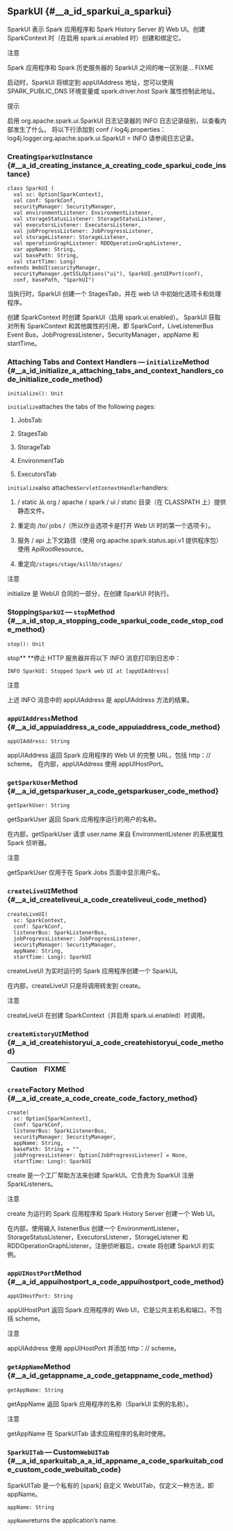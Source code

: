 ## SparkUI {#__a_id_sparkui_a_sparkui}

SparkUI 表示 Spark 应用程序和 Spark History Server 的 Web UI。创建 SparkContext 时（在启用 spark.ui.enabled 时）创建和绑定它。

注意

Spark 应用程序和 Spark 历史服务器的 SparkUI 之间的唯一区别是... FIXME

启动时，SparkUI 将绑定到 appUIAddress 地址，您可以使用 SPARK\_PUBLIC\_DNS 环境变量或 spark.driver.host Spark 属性控制此地址。

提示

启用 org.apache.spark.ui.SparkUI 日志记录器的 INFO 日志记录级别，以查看内部发生了什么。 将以下行添加到 conf / log4j.properties： log4j.logger.org.apache.spark.ui.SparkUI = INFO 请参阅日志记录。

### Creating`SparkUI`Instance {#__a_id_creating_instance_a_creating_code_sparkui_code_instance}

```
class SparkUI (
  val sc: Option[SparkContext],
  val conf: SparkConf,
  securityManager: SecurityManager,
  val environmentListener: EnvironmentListener,
  val storageStatusListener: StorageStatusListener,
  val executorsListener: ExecutorsListener,
  val jobProgressListener: JobProgressListener,
  val storageListener: StorageListener,
  val operationGraphListener: RDDOperationGraphListener,
  var appName: String,
  val basePath: String,
  val startTime: Long)
extends WebUI(securityManager,
  securityManager.getSSLOptions("ui"), SparkUI.getUIPort(conf),
  conf, basePath, "SparkUI")
```

当执行时，SparkUI 创建一个 StagesTab，并在 web UI 中初始化选项卡和处理程序。

创建 SparkContext 时创建 SparkUI（启用 spark.ui.enabled）。 SparkUI 获取对所有 SparkContext 和其他属性的引用，即 SparkConf，LiveListenerBus Event Bus，JobProgressListener，SecurityManager，appName 和 startTime。

### Attaching Tabs and Context Handlers — `initialize`Method {#__a_id_initialize_a_attaching_tabs_and_context_handlers_code_initialize_code_method}

```
initialize(): Unit
```

`initialize`attaches the tabs of the following pages:

1. JobsTab

2. StagesTab

3. StorageTab

4. EnvironmentTab

5. ExecutorsTab

`initialize`also attaches`ServletContextHandler`handlers:

1. / static 从 org / apache / spark / ui / static 目录（在 CLASSPATH 上）提供静态文件。

2. 重定向 /to/ jobs /（所以作业选项卡是打开 Web UI 时的第一个选项卡）。

3. 服务 / api 上下文路径（使用 org.apache.spark.status.api.v1 提供程序包）使用 ApiRootResource。

4. 重定向`/stages/stage/kill`to`/stages/`

注意

initialize 是 WebUI 合同的一部分，在创建 SparkUI 时执行。

### Stopping`SparkUI` — `stop`Method {#__a_id_stop_a_stopping_code_sparkui_code_code_stop_code_method}

```
stop(): Unit
```

stop** **停止 HTTP 服务器并将以下 INFO 消息打印到日志中：

```
INFO SparkUI: Stopped Spark web UI at [appUIAddress]
```

注意

上述 INFO 消息中的 appUIAddress 是 appUIAddress 方法的结果。

### `appUIAddress`Method {#__a_id_appuiaddress_a_code_appuiaddress_code_method}

```
appUIAddress: String
```

appUIAddress 返回 Spark 应用程序的 Web UI 的完整 URL，包括 http：// scheme。 在内部，appUIAddress 使用 appUIHostPort。

### `getSparkUser`Method {#__a_id_getsparkuser_a_code_getsparkuser_code_method}

```
getSparkUser: String
```

getSparkUser 返回 Spark 应用程序运行的用户的名称。

在内部，getSparkUser 请求 user.name 来自 EnvironmentListener 的系统属性 Spark 侦听器。

注意

getSparkUser 仅用于在 Spark Jobs 页面中显示用户名。

### `createLiveUI`Method {#__a_id_createliveui_a_code_createliveui_code_method}

```
createLiveUI(
  sc: SparkContext,
  conf: SparkConf,
  listenerBus: SparkListenerBus,
  jobProgressListener: JobProgressListener,
  securityManager: SecurityManager,
  appName: String,
  startTime: Long): SparkUI
```

createLiveUI 为实时运行的 Spark 应用程序创建一个 SparkUI。

在内部，createLiveUI 只是将调用转发到 create。

注意

createLiveUI 在创建 SparkContext（并启用 spark.ui.enabled）时调用。

### `createHistoryUI`Method {#__a_id_createhistoryui_a_code_createhistoryui_code_method}

| Caution | FIXME |
| :--- | :--- |


### `create`Factory Method {#__a_id_create_a_code_create_code_factory_method}

```
create(
  sc: Option[SparkContext],
  conf: SparkConf,
  listenerBus: SparkListenerBus,
  securityManager: SecurityManager,
  appName: String,
  basePath: String = "",
  jobProgressListener: Option[JobProgressListener] = None,
  startTime: Long): SparkUI
```

create 是一个工厂帮助方法来创建 SparkUI。它负责为 SparkUI 注册 SparkListeners。

注意

create 为运行的 Spark 应用程序和 Spark History Server 创建一个 Web UI。

在内部，使用输入 listenerBus 创建一个 EnvironmentListener，StorageStatusListener，ExecutorsListener，StorageListener 和RDDOperationGraphListener。注册侦听器后，create 将创建 SparkUI 的实例。

### `appUIHostPort`Method {#__a_id_appuihostport_a_code_appuihostport_code_method}

```
appUIHostPort: String
```

appUIHostPort 返回 Spark 应用程序的 Web UI，它是公共主机名和端口，不包括 scheme。

注意

appUIAddress 使用 appUIHostPort 并添加 http：// scheme。

### `getAppName`Method {#__a_id_getappname_a_code_getappname_code_method}

```
getAppName: String
```

getAppName 返回 Spark 应用程序的名称（SparkUI 实例的名称）。

注意

getAppName 在 SparkUITab 请求应用程序的名称时使用。

### `SparkUITab` — Custom`WebUITab` {#__a_id_sparkuitab_a_a_id_appname_a_code_sparkuitab_code_custom_code_webuitab_code}

SparkUITab 是一个私有的 \[spark\] 自定义 WebUITab，仅定义一种方法，即 appName。

```
appName: String
```

`appName`returns the application’s name.



